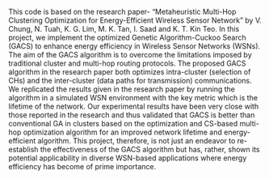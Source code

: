 This code is based on the research paper- “Metaheuristic Multi-Hop Clustering Optimization for Energy-Efficient Wireless Sensor Network” by V. Chung, N. Tuah, K. G. Lim, M. K. Tan, I. Saad and K. T. Kin Teo. In this project, we implement the optimized Genetic Algorithm-Cuckoo Search (GACS) to enhance energy efficiency in Wireless Sensor Networks (WSNs). The aim of the GACS algorithm is to overcome the limitations imposed by traditional cluster and multi-hop routing protocols. The proposed GACS algorithm in the research paper both optimizes intra-cluster (selection of CHs) and the inter-cluster (data paths for transmission) communications. We replicated the results given in the research paper by running the algorithm in a simulated WSN environment with the key metric which is the lifetime of the network. Our experimental results have been very close with those reported in the research and thus validated that GACS is better than conventional GA in clusters based on the optimization and CS-based multi-hop optimization algorithm for an improved network lifetime and energy-efficient algorithm. This project, therefore, is not just an endeavor to re-establish the effectiveness of the GACS algorithm but has, rather, shown its potential applicability in diverse WSN-based applications where energy efficiency has become of prime importance.
